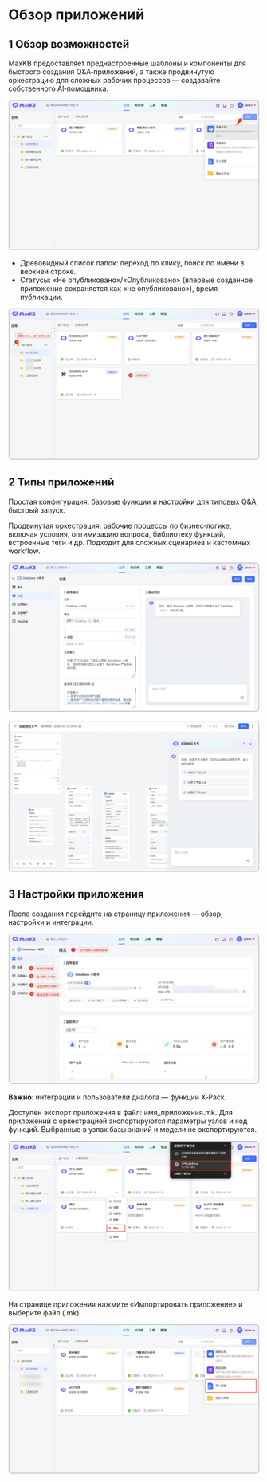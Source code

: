 
# Обзор приложений

## 1 Обзор возможностей

MaxKB предоставляет преднастроенные шаблоны и компоненты для быстрого создания Q&A‑приложений, а также продвинутую оркестрацию для сложных рабочих процессов — создавайте собственного AI‑помощника.

![应用概览](../../img/app/create.png)


- Древовидный список папок: переход по клику, поиск по имени в верхней строке.
- Статусы: «Не опубликовано»/«Опубликовано» (впервые созданное приложение сохраняется как «не опубликовано»), время публикации.

    
    
![应用概览](../../img/app/applist1.png)


## 2 Типы приложений

Простая конфигурация: базовые функции и настройки для типовых Q&A, быстрый запуск.

Продвинутая оркестрация: рабочие процессы по бизнес‑логике, включая условия, оптимизацию вопроса, библиотеку функций, встроенные теги и др. Подходит для сложных сценариев и кастомных workflow.


![简单应用](../../img/app/simple_view.png)

![高级编排](../../img/app/advanced.png)


## 3 Настройки приложения

После создания перейдите на страницу приложения — обзор, настройки и интеграции.

![应用概览](../../img/app/app_overview.png)


**Важно**: интеграции и пользователи диалога — функции X‑Pack.


Доступен экспорт приложения в файл: имя_приложения.mk.
Для приложений с оркестрацией экспортируются параметры узлов и код функций. Выбранные в узлах базы знаний и модели не экспортируются.

![应用导出](<../../img/app/app_export.png>)

На странице приложения нажмите «Импортировать приложение» и выберите файл (.mk).

![应用导入](<../../img/app/app_import.png>)